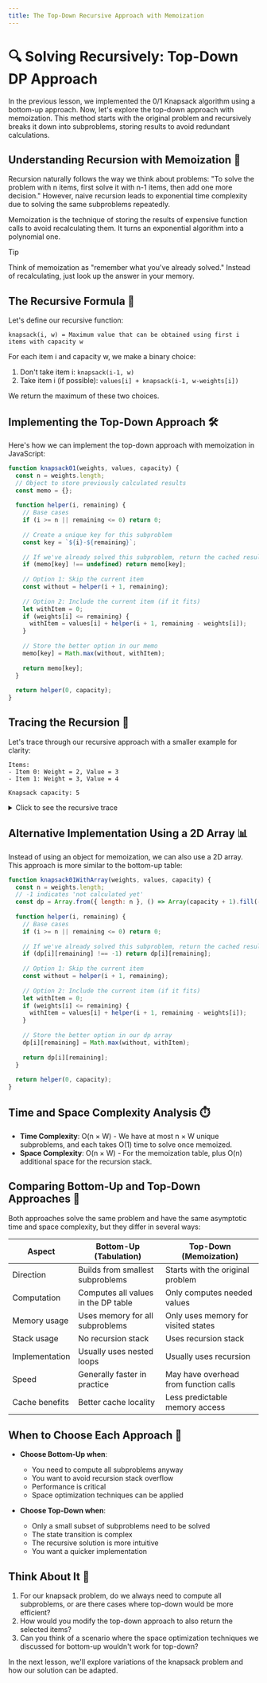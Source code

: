 ```yaml
---
title: The Top-Down Recursive Approach with Memoization
---
```


# 🔍 Solving Recursively: Top-Down DP Approach

In the previous lesson, we implemented the 0/1 Knapsack algorithm using a bottom-up approach. Now, let's explore the top-down approach with memoization. This method starts with the original problem and recursively breaks it down into subproblems, storing results to avoid redundant calculations.

## Understanding Recursion with Memoization 🧠

Recursion naturally follows the way we think about problems: "To solve the problem with n items, first solve it with n-1 items, then add one more decision." However, naive recursion leads to exponential time complexity due to solving the same subproblems repeatedly.

Memoization is the technique of storing the results of expensive function calls to avoid recalculating them. It turns an exponential algorithm into a polynomial one.

> [!TIP]
> Think of memoization as "remember what you've already solved." Instead of recalculating, just look up the answer in your memory.

## The Recursive Formula 📝

Let's define our recursive function:

```
knapsack(i, w) = Maximum value that can be obtained using first i items with capacity w
```

For each item i and capacity w, we make a binary choice:
1. Don't take item i: `knapsack(i-1, w)`
2. Take item i (if possible): `values[i] + knapsack(i-1, w-weights[i])`

We return the maximum of these two choices.

## Implementing the Top-Down Approach 🛠️

Here's how we can implement the top-down approach with memoization in JavaScript:

```javascript
function knapsack01(weights, values, capacity) {
  const n = weights.length;
  // Object to store previously calculated results
  const memo = {};
  
  function helper(i, remaining) {
    // Base cases
    if (i >= n || remaining <= 0) return 0;
    
    // Create a unique key for this subproblem
    const key = `${i}-${remaining}`;
    
    // If we've already solved this subproblem, return the cached result
    if (memo[key] !== undefined) return memo[key];
    
    // Option 1: Skip the current item
    const without = helper(i + 1, remaining);
    
    // Option 2: Include the current item (if it fits)
    let withItem = 0;
    if (weights[i] <= remaining) {
      withItem = values[i] + helper(i + 1, remaining - weights[i]);
    }
    
    // Store the better option in our memo
    memo[key] = Math.max(without, withItem);
    
    return memo[key];
  }
  
  return helper(0, capacity);
}
```

## Tracing the Recursion 🔄

Let's trace through our recursive approach with a smaller example for clarity:

```
Items:
- Item 0: Weight = 2, Value = 3
- Item 1: Weight = 3, Value = 4

Knapsack capacity: 5
```

<details>
<summary>Click to see the recursive trace</summary>

```
Call: helper(0, 5)
  - without = helper(1, 5)
    - without = helper(2, 5) 
      - Base case: i >= n, returns 0
    - withItem = values[1] + helper(2, 5-3) = 4 + helper(2, 2) 
      - Base case: i >= n, returns 0
    - Returns max(0, 4) = 4
  - withItem = values[0] + helper(1, 5-2) = 3 + helper(1, 3)
    - without = helper(2, 3) 
      - Base case: i >= n, returns 0
    - withItem = values[1] + helper(2, 3-3) = 4 + helper(2, 0) 
      - Base case: remaining <= 0, returns 0
    - Returns max(0, 4) = 4
  - Returns max(4, 3+4) = 7
```

The final answer is 7, which matches our expected result.

Notice how without memoization, we would recalculate `helper(2, 5)` and other overlapping subproblems multiple times. With memoization, we calculate each subproblem exactly once.
</details>

## Alternative Implementation Using a 2D Array 📊

Instead of using an object for memoization, we can also use a 2D array. This approach is more similar to the bottom-up table:

```javascript
function knapsack01WithArray(weights, values, capacity) {
  const n = weights.length;
  // -1 indicates 'not calculated yet'
  const dp = Array.from({ length: n }, () => Array(capacity + 1).fill(-1));
  
  function helper(i, remaining) {
    // Base cases
    if (i >= n || remaining <= 0) return 0;
    
    // If we've already solved this subproblem, return the cached result
    if (dp[i][remaining] !== -1) return dp[i][remaining];
    
    // Option 1: Skip the current item
    const without = helper(i + 1, remaining);
    
    // Option 2: Include the current item (if it fits)
    let withItem = 0;
    if (weights[i] <= remaining) {
      withItem = values[i] + helper(i + 1, remaining - weights[i]);
    }
    
    // Store the better option in our dp array
    dp[i][remaining] = Math.max(without, withItem);
    
    return dp[i][remaining];
  }
  
  return helper(0, capacity);
}
```

## Time and Space Complexity Analysis ⏱️

- **Time Complexity**: O(n × W) - We have at most n × W unique subproblems, and each takes O(1) time to solve once memoized.
- **Space Complexity**: O(n × W) - For the memoization table, plus O(n) additional space for the recursion stack.

## Comparing Bottom-Up and Top-Down Approaches 🔄

Both approaches solve the same problem and have the same asymptotic time and space complexity, but they differ in several ways:

| Aspect | Bottom-Up (Tabulation) | Top-Down (Memoization) |
|--------|------------------------|------------------------|
| Direction | Builds from smallest subproblems | Starts with the original problem |
| Computation | Computes all values in the DP table | Only computes needed values |
| Memory usage | Uses memory for all subproblems | Only uses memory for visited states |
| Stack usage | No recursion stack | Uses recursion stack |
| Implementation | Usually uses nested loops | Usually uses recursion |
| Speed | Generally faster in practice | May have overhead from function calls |
| Cache benefits | Better cache locality | Less predictable memory access |

## When to Choose Each Approach 🤔

- **Choose Bottom-Up when**:
  - You need to compute all subproblems anyway
  - You want to avoid recursion stack overflow
  - Performance is critical
  - Space optimization techniques can be applied

- **Choose Top-Down when**:
  - Only a small subset of subproblems need to be solved
  - The state transition is complex
  - The recursive solution is more intuitive
  - You want a quicker implementation

## Think About It 🧠

1. For our knapsack problem, do we always need to compute all subproblems, or are there cases where top-down would be more efficient?
2. How would you modify the top-down approach to also return the selected items?
3. Can you think of a scenario where the space optimization techniques we discussed for bottom-up wouldn't work for top-down?

In the next lesson, we'll explore variations of the knapsack problem and how our solution can be adapted. 